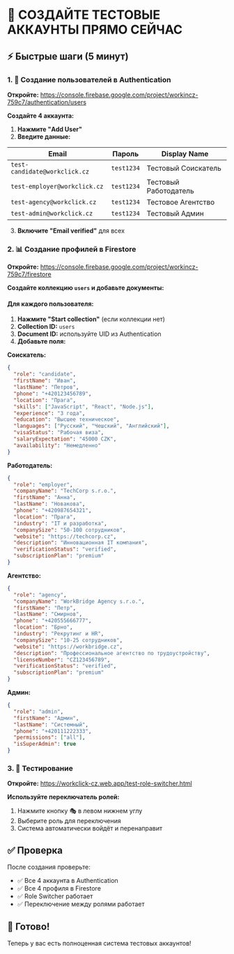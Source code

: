 # 🚀 СОЗДАЙТЕ ТЕСТОВЫЕ АККАУНТЫ ПРЯМО СЕЙЧАС

## ⚡ Быстрые шаги (5 минут)

### 1. 🔐 Создание пользователей в Authentication

**Откройте:** https://console.firebase.google.com/project/workincz-759c7/authentication/users

**Создайте 4 аккаунта:**

1. **Нажмите "Add User"**
2. **Введите данные:**

| Email | Пароль | Display Name |
|-------|--------|--------------|
| `test-candidate@workclick.cz` | `test1234` | Тестовый Соискатель |
| `test-employer@workclick.cz` | `test1234` | Тестовый Работодатель |
| `test-agency@workclick.cz` | `test1234` | Тестовое Агентство |
| `test-admin@workclick.cz` | `test1234` | Тестовый Админ |

3. **Включите "Email verified"** для всех

### 2. 📊 Создание профилей в Firestore

**Откройте:** https://console.firebase.google.com/project/workincz-759c7/firestore

**Создайте коллекцию `users` и добавьте документы:**

#### Для каждого пользователя:
1. **Нажмите "Start collection"** (если коллекции нет)
2. **Collection ID:** `users`
3. **Document ID:** используйте UID из Authentication
4. **Добавьте поля:**

**Соискатель:**
```json
{
  "role": "candidate",
  "firstName": "Иван",
  "lastName": "Петров",
  "phone": "+420123456789",
  "location": "Прага",
  "skills": ["JavaScript", "React", "Node.js"],
  "experience": "3 года",
  "education": "Высшее техническое",
  "languages": ["Русский", "Чешский", "Английский"],
  "visaStatus": "Рабочая виза",
  "salaryExpectation": "45000 CZK",
  "availability": "Немедленно"
}
```

**Работодатель:**
```json
{
  "role": "employer",
  "companyName": "TechCorp s.r.o.",
  "firstName": "Анна",
  "lastName": "Новакова",
  "phone": "+420987654321",
  "location": "Прага",
  "industry": "IT и разработка",
  "companySize": "50-100 сотрудников",
  "website": "https://techcorp.cz",
  "description": "Инновационная IT компания",
  "verificationStatus": "verified",
  "subscriptionPlan": "premium"
}
```

**Агентство:**
```json
{
  "role": "agency",
  "companyName": "WorkBridge Agency s.r.o.",
  "firstName": "Петр",
  "lastName": "Смирнов",
  "phone": "+420555666777",
  "location": "Брно",
  "industry": "Рекрутинг и HR",
  "companySize": "10-25 сотрудников",
  "website": "https://workbridge.cz",
  "description": "Профессиональное агентство по трудоустройству",
  "licenseNumber": "CZ123456789",
  "verificationStatus": "verified",
  "subscriptionPlan": "premium"
}
```

**Админ:**
```json
{
  "role": "admin",
  "firstName": "Админ",
  "lastName": "Системный",
  "phone": "+420111222333",
  "permissions": ["all"],
  "isSuperAdmin": true
}
```

### 3. 🎯 Тестирование

**Откройте:** https://workclick-cz.web.app/test-role-switcher.html

**Используйте переключатель ролей:**
1. Нажмите кнопку 🎭 в левом нижнем углу
2. Выберите роль для переключения
3. Система автоматически войдёт и перенаправит

## ✅ Проверка

После создания проверьте:
- ✅ Все 4 аккаунта в Authentication
- ✅ Все 4 профиля в Firestore
- ✅ Role Switcher работает
- ✅ Переключение между ролями работает

## 🎉 Готово!

Теперь у вас есть полноценная система тестовых аккаунтов!